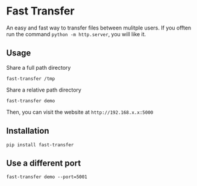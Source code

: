 # Fast Transfer

An easy and fast way to transfer files between mulitple users.
If you offten run the command `python -m http.server`, you will like it.


## Usage

Share a full path directory
```
fast-transfer /tmp
```

Share a relative path directory
```
fast-transfer demo
```

Then, you can visit the website at `http://192.168.x.x:5000`


## Installation

```
pip install fast-transfer
```

## Use a different port

```
fast-transfer demo --port=5001
```
